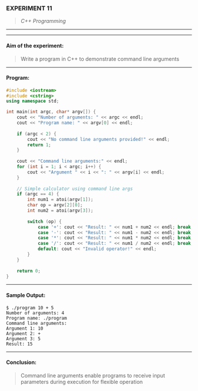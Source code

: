 ### **EXPERIMENT 11**
> *C++ Programming*

---
---

#### **Aim of the experiment:**
> Write a program in C++ to demonstrate command line arguments

---

#### **Program:**
```cpp
#include <iostream>
#include <cstring>
using namespace std;

int main(int argc, char* argv[]) {
    cout << "Number of arguments: " << argc << endl;
    cout << "Program name: " << argv[0] << endl;
    
    if (argc < 2) {
        cout << "No command line arguments provided!" << endl;
        return 1;
    }
    
    cout << "Command line arguments:" << endl;
    for (int i = 1; i < argc; i++) {
        cout << "Argument " << i << ": " << argv[i] << endl;
    }
    
    // Simple calculator using command line args
    if (argc == 4) {
        int num1 = atoi(argv[1]);
        char op = argv[2][0];
        int num2 = atoi(argv[3]);
        
        switch (op) {
            case '+': cout << "Result: " << num1 + num2 << endl; break;
            case '-': cout << "Result: " << num1 - num2 << endl; break;
            case '*': cout << "Result: " << num1 * num2 << endl; break;
            case '/': cout << "Result: " << num1 / num2 << endl; break;
            default: cout << "Invalid operator!" << endl;
        }
    }
    
    return 0;
}
```

---

#### **Sample Output:**
```
$ ./program 10 + 5
Number of arguments: 4
Program name: ./program
Command line arguments:
Argument 1: 10
Argument 2: +
Argument 3: 5
Result: 15
```

---

#### **Conclusion:**
> Command line arguments enable programs to receive input parameters during execution for flexible operation